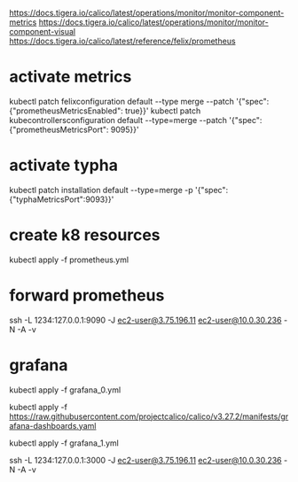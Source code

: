 https://docs.tigera.io/calico/latest/operations/monitor/monitor-component-metrics
https://docs.tigera.io/calico/latest/operations/monitor/monitor-component-visual
https://docs.tigera.io/calico/latest/reference/felix/prometheus

# activate metrics

kubectl patch felixconfiguration default --type merge --patch '{"spec":{"prometheusMetricsEnabled": true}}'
kubectl patch kubecontrollersconfiguration default --type=merge  --patch '{"spec":{"prometheusMetricsPort": 9095}}'

# activate typha

kubectl patch installation default --type=merge -p '{"spec": {"typhaMetricsPort":9093}}'

# create k8 resources

kubectl apply -f prometheus.yml

# forward prometheus

ssh -L 1234:127.0.0.1:9090 -J ec2-user@3.75.196.11 ec2-user@10.0.30.236 -N -A -v


# grafana

kubectl apply -f grafana_0.yml

kubectl apply -f https://raw.githubusercontent.com/projectcalico/calico/v3.27.2/manifests/grafana-dashboards.yaml

kubectl apply -f grafana_1.yml

ssh -L 1234:127.0.0.1:3000 -J ec2-user@3.75.196.11 ec2-user@10.0.30.236 -N -A -v